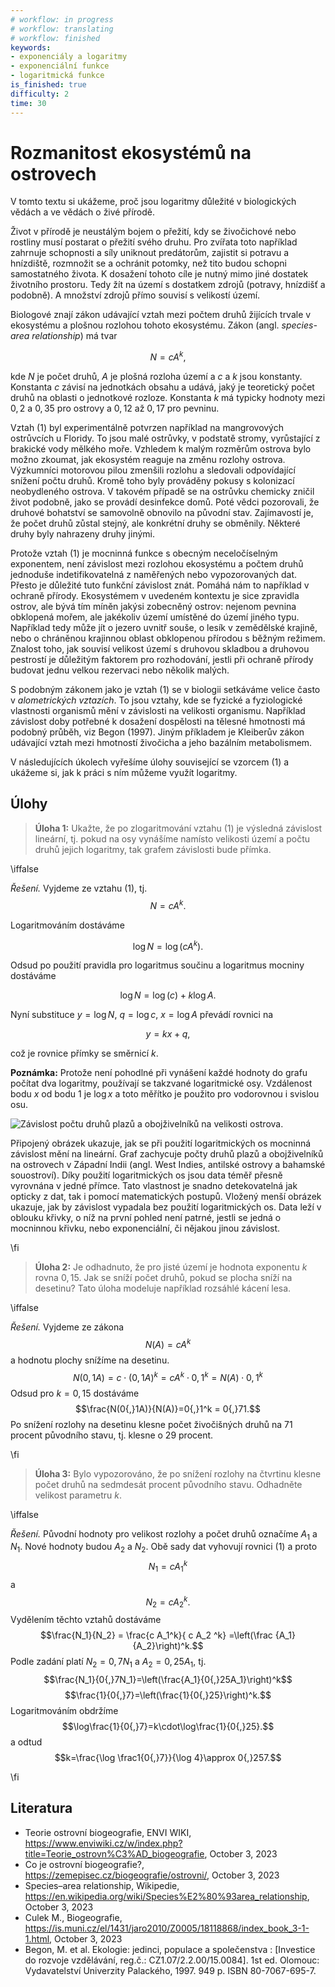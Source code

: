 ```yaml
---
# workflow: in progress
# workflow: translating
# workflow: finished
keywords:
- exponenciály a logaritmy
- exponenciální funkce
- logaritmická funkce
is_finished: true
difficulty: 2
time: 30
---
```


# Rozmanitost ekosystémů na ostrovech

V tomto textu si ukážeme, proč jsou logaritmy důležité v biologických
vědách a ve vědách o živé přírodě.

Život v přírodě je neustálým bojem o přežití, kdy se živočichové nebo
rostliny musí postarat o přežití svého druhu. Pro zvířata toto
například zahrnuje schopnosti a síly uniknout predátorům, zajistit si
potravu a hnízdiště, rozmnožit se a ochránit potomky, než tito budou
schopni samostatného života. K dosažení tohoto cíle je nutný mimo jiné
dostatek životního prostoru. Tedy žít na území s dostatkem zdrojů
(potravy, hnízdišť a podobně). A množství zdrojů přímo souvisí s
velikostí území.

Biologové znají zákon udávající vztah mezi počtem druhů žijících
trvale v ekosystému a plošnou rozlohou tohoto ekosystému. Zákon
(angl. *species-area relationship*) má tvar

$$N=c A^k,\tag{1}$$

kde $N$ je počet druhů, $A$ je plošná rozloha území a $c$ a $k$ jsou
konstanty.  Konstanta $c$ závisí na jednotkách obsahu a udává, jaký je
teoretický počet druhů na oblasti o jednotkové rozloze. Konstanta $k$
má typicky hodnoty mezi $0{,}2$ a $0{,}35$ pro ostrovy a $0{,}12$ až
$0{,}17$ pro pevninu.

Vztah (1) byl experimentálně potvrzen například na mangrovových
ostrůvcích u Floridy. To jsou malé ostrůvky, v podstatě stromy,
vyrůstající z brakické vody mělkého moře. Vzhledem k malým rozměrům
ostrova bylo možno zkoumat, jak ekosystém reaguje na změnu rozlohy
ostrova. Výzkumníci motorovou pilou zmenšili rozlohu a sledovali
odpovídající snížení počtu druhů. Kromě toho byly prováděny pokusy s
kolonizací neobydleného ostrova. V takovém případě se na ostrůvku
chemicky zničil život podobně, jako se provádí desinfekce domů. Poté
vědci pozorovali, že druhové bohatství se samovolně obnovilo na
původní stav. Zajímavostí je, že počet druhů zůstal stejný, ale
konkrétní druhy se obměnily. Některé druhy byly nahrazeny druhy
jinými.

Protože vztah (1) je mocninná funkce s obecným neceločíselným
exponentem, není závislost mezi rozlohou ekosystému a počtem druhů
jednoduše indetifikovatelná z naměřených nebo vypozorovaných
dat. Přesto je důležité tuto funkční závislost znát. Pomáhá nám to
například v ochraně přírody. Ekosystémem v uvedeném kontextu je sice
zpravidla ostrov, ale bývá tím míněn jakýsi zobecněný ostrov: nejenom
pevnina obklopená mořem, ale jakékoliv území umístěné do území jiného
typu. Například tedy může jít o jezero uvnitř souše, o lesík v
zemědělské krajině, nebo o chráněnou krajinnou oblast obklopenou
přírodou s běžným režimem. Znalost toho, jak souvisí velikost území s
druhovou skladbou a druhovou pestrostí je důležitým faktorem pro
rozhodování, jestli při ochraně přírody budovat jednu velkou rezervaci
nebo několik malých.

S podobným zákonem jako je vztah (1) se v biologii setkáváme velice
často v *alometrických vztazích*. To jsou vztahy, kde se fyzické a
fyziologické vlastnosti organismů mění v závislosti na velikosti
organismu. Například závislost doby potřebné k dosažení dospělosti na
tělesné hmotnosti má podobný průběh, viz Begon (1997). Jiným příkladem
je Kleiberův zákon udávající vztah mezi hmotností živočicha a jeho
bazálním metabolismem.

V následujících úkolech vyřešíme úlohy související se vzorcem (1) a
ukážeme si, jak k práci s ním můžeme využít logaritmy.

## Úlohy

> **Úloha 1:** Ukažte, že po zlogaritmování vztahu (1) je výsledná závislost
> lineární, tj. pokud na osy vynášíme namísto velikosti území a počtu
> druhů jejich logaritmy, tak grafem závislosti bude přímka.

\iffalse

*Řešení.* Vyjdeme ze vztahu (1), tj. $$N=c A^k.$$

Logaritmováním dostáváme 

$$\log N= \log (c A^k).$$

Odsud po použití pravidla pro logaritmus součinu a logaritmus mocniny dostáváme 

$$\log N= \log (c) + k\log A.$$

Nyní substituce $y=\log N$, $q = \log c$, $x=\log A$ převádí rovnici na 

$$y=kx+q,$$

což je rovnice přímky se směrnicí $k$.

**Poznámka:** Protože není pohodlné při vynášení každé hodnoty do
grafu počítat dva logaritmy, používají se takzvané logaritmické osy.
Vzdálenost bodu $x$ od bodu 1 je $\log x$ a toto měřítko je použito
pro vodorovnou i svislou osu.

![Závislost počtu druhů plazů a
 obojživelníků na velikosti ostrova.](species_area.jpg)

Připojený obrázek ukazuje, jak se při použití logaritmických os
mocninná závislost mění na lineární. Graf zachycuje počty druhů plazů
a obojživelníků na ostrovech v Západní Indii (angl. West Indies,
antilské ostrovy a bahamské souostroví). Díky použití logaritmických
os jsou data téměř přesně vyrovnána v jedné přímce. Tato vlastnost je
snadno detekovatelná jak opticky z dat, tak i pomocí matematických
postupů. Vložený menší obrázek ukazuje, jak by závislost vypadala bez
použití logaritmických os. Data leží v oblouku křivky, o níž na první
pohled není patrné, jestli se jedná o mocninnou křivku, nebo
exponenciální, či nějakou jinou závislost.

\fi

> **Úloha 2:** Je odhadnuto, že pro jisté území je hodnota exponentu
> $k$ rovna $0{,}15$. Jak se sníží počet druhů, pokud se plocha sníží
> na desetinu? Tato úloha modeluje například rozsáhlé kácení lesa.

\iffalse

*Řešení.* Vyjdeme ze zákona $$N(A)=c A^k$$ a hodnotu plochy snížíme na desetinu. 
$$N(0{,}1A) = c\cdot(0{,}1 A)^k = c A^k \cdot 0{,}1^k = N(A)\cdot 0{,}1^k$$
Odsud pro $k=0{,}15$ dostáváme
$$\frac{N(0{,}1A)}{N(A)}=0{,}1^k = 0{,}71.$$
Po snížení rozlohy na desetinu klesne počet živočišných druhů na 71
procent původního stavu, tj. klesne o 29 procent.

\fi

> **Úloha 3:** Bylo vypozorováno, že po snížení rozlohy na čtvrtinu
> klesne počet druhů na sedmdesát procent původního stavu. Odhadněte
> velikost parametru $k$.

\iffalse

*Řešení.* Původní hodnoty pro velikost rozlohy a počet druhů označíme $A_1$ a
$N_1$. Nové hodnoty budou $A_2$ a $N_2$. Obě sady dat vyhovují rovnici
(1) a proto
$$N_1 = c A_1^k$$
a
$$N_2 = c A_2^k.$$
Vydělením těchto vztahů dostáváme 
$$\frac{N_1}{N_2} = \frac{c A_1^k}{ c A_2 ^k} =\left(\frac {A_1}{A_2}\right)^k.$$
Podle zadání platí $N_2=0{,}7N_1$ a $A_2=0{,}25A_1$, tj.
$$\frac{N_1}{0{,}7N_1}=\left(\frac{A_1}{0{,}25A_1}\right)^k$$
$$\frac{1}{0{,}7}=\left(\frac{1}{0{,}25}\right)^k.$$
Logaritmováním obdržíme
$$\log\frac{1}{0{,}7}=k\cdot\log\frac{1}{0{,}25}.$$
a odtud
$$k=\frac{\log \frac1{0{,}7}}{\log 4}\approx 0{,}257.$$

\fi

## Literatura

* Teorie ostrovní biogeografie, ENVI WIKI, <https://www.enviwiki.cz/w/index.php?title=Teorie_ostrovn%C3%AD_biogeografie>,
  October 3, 2023
* Co je ostrovní biogeografie?, <https://zemepisec.cz/biogeografie/ostrovni/>,
  October 3, 2023
* Species–area relationship, Wikipedie, <https://en.wikipedia.org/wiki/Species%E2%80%93area_relationship>,
  October 3, 2023
* Culek M., Biogeografie,
  <https://is.muni.cz/el/1431/jaro2010/Z0005/18118868/index_book_3-1-1.html>, October 3, 2023  
* Begon, M. et al. Ekologie: jedinci, populace a společenstva : [Investice do rozvoje vzdělávání, reg.č.: CZ1.07/2.2.00/15.0084]. 1st ed. Olomouc: Vydavatelství Univerzity Palackého, 1997. 949 p. ISBN 80-7067-695-7.

